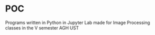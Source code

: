 # POC

Programs written in Python in Jupyter Lab made for Image Processing classes in the V semester AGH UST

